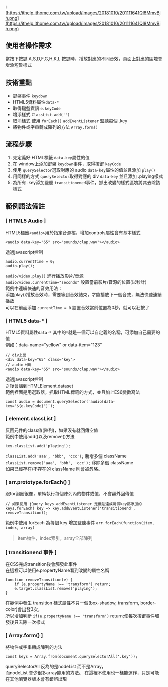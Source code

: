 ![https://ithelp.ithome.com.tw/upload/images/20181010/201111641Ql8MmvBjh.png](https://ithelp.ithome.com.tw/upload/images/20181010/201111641Ql8MmvBjh.png)
## 使用者操作需求
當按下按鍵 A,S,D,F,G,H,K,L 按鍵時，播放對應的不同音效，頁面上對應的區塊會增添短暫樣式


## 技術重點
* 鍵盤事件 `keydown`
* HTML5資料屬性`data-*`
* 取得鍵盤資訊 `e.keyCode`
* 增添樣式 `ClassList.add('')`
* 取消樣式 使用 `forEach()` `addEventListener` 監聽每個 .key
* 將物件或字串轉成陣列的方法 `Array.form()`


## 流程步驟
1. 先定義好 HTML標籤 `data-key`屬性的值
2. 在  window上添加鍵盤 `keydown`事件，取得按鍵 `keyCode`
3. 使用 `querySelector`選取對應的 audio `data-key`屬性的值並且添加 `play()`
4. 用同樣的方式 `querySelector`取得對應的 div `data-key` 並且添加 .playing樣式
5. 為所有 .key添加監聽 `transitionened`事件，抓出改變的樣式區塊將其去除該樣式


## 範例語法備註

### [ HTML5 Audio ]
HTML5標籤`<audio>`用於指定音源檔，增加controls屬性會有基本樣式
```
<audio data-key="65" src="sounds/clap.wav"></audio>
```

透過javascript控制
```
audio.currentTime = 0;
audio.play();
```
`audio/video.play()` 進行播放影片/音源  
`audio/video.currentTime="seconds"` 設置當前影片/音源的位置(以秒計)  
範例中連續快速的音效用法：  
添加play()播放音效時，需要等到音效結束，才能播放下一個音效，無法快速連續播放  
可以在前面添加 `currentTime = 0` 設置音效當前位置為0秒，就可以狂按了  

### [ HTML5 data-* ]
HTML5資料屬性`data-*` 其中的`*`就是一個可以自定義的名稱，可添加自己需要的值  
例如：data-name="yellow" or data-item="123"
```
// div上面
<div data-key="65" class="key">
// audio上面
<audio data-key="65" src="sounds/clap.wav"></audio>
```

透過javascript控制  
之後會講到HTMLElement.dataset  
範例裡面是用選取器，抓取HTML標籤的方式，並且加上ES6變數寫法  
```
const audio = document.querySelector(`audio[data-key="${e.keyCode}"]`);
```

### [ element.classList ]
反回元件的class值(陣列)，如果沒有就回傳空值  
範例中使用add()以及remove()方法  
```
key.classList.add('playing');
```
`classList.add('aaa', 'bbb', 'ccc');`     新增多個 className  
`classList.remove('aaa', 'bbb', 'ccc');`  移除多個 className  
如果已經存在/不存在的 className 則會被忽略。  

### [ arr.prototype.forEach() ]
跟for迴圈很像，單純執行每個陣列內的物件或值，不會額外回傳值
```
// 如果使用 jQuery keys.addEventListener 是無法達成每個key都添加的
keys.forEach( key => key.addEventListener('transitionend', removeTransition));
```
範例中使用 forEach 為每個 key 增加監聽事件 `arr.forEach(function(item, index, array)`
> item物件，index索引，array全部陣列

### [ transitionend 事件 ]
在CSS完成transition後會觸發此事件  
在這裡可以使用e.propertyName看到改變的屬性名稱  
```
function removeTransition(e) {
    if (e.propertyName !== 'transform') return;
    e.target.classList.remove('playing');
}
```
在範例中發生 transition 樣式屬性不只一個(box-shadow, transform, border-color)會出發3次，  
所以增加判斷 `if(e.propertyName !== 'transform')` return;使每次按鍵事件觸發後只去除一次樣式

### [ Array.form() ]
將物件或字串轉成陣列的方法
```
const keys = Array.from(document.querySelectorAll('.key'));
```
querySelectorAll 反為的是nodeList 而不是Array，  
而nodeList 會少很多array能用的方法。 
在這裡不使用也一樣能運作，只是可能在其他瀏覽器版本會有錯誤出現

